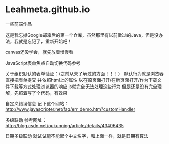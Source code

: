 # Leahmeta.github.io
一些前端作品


这是我忘掉Google邮箱后的第一个仓库，虽然那里有以前做过的Java，但是没办法，我就是忘记了，重新开始吧！


canvas还没学会，就先放着慢慢看


JavaScript表单焦点自动切换代码参考
<script>
window.onload=function(){
　　　　　　var form=document.getElementsByTagName('form')[0];
　　　　　　var txt=form.elements['txt1'];
　　　　　　var txt1=form.elements['txt2'];
　　　　　txt.onkeyup=function(){
　　　　　　if(this.value.length==this.maxLength){
　　　　　　　　for(var i=0;i<form.elements.length;i++){
　　　　　　　　　　if(form.elements[i]==this){
　　　　　　　　　　form.elements[i+1].focus();
　　　　　　　　}　　
　　　　　　}
　　　　}
　　}
}
</script>


关于组织默认的表单验证：（之前从未了解过的方面！！！）
默认行为就是浏览器直接把表单提交
并依照html上的属性
以在原页面打开/在新页面打开/作为下载文件下载等方式处理浏览器的响应
js就完全无法处理这些行为
但是还是没有完全理解，先照着写了个代码，有效果


自定义错误信息
记下这个网站：http://www.javascripter.net/faq/err_demo.htm?customHandler


多级联动
参考网址：http://blog.csdn.net/oukunqing/article/details/43406435


日期多级联动 
就试试能不能起个中文名字，和上面一样，就是日期有算法













